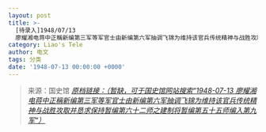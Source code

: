 ```yaml
---
layout: post
title: >-
  [待录入]1948/07/13
  廖耀湘电蒋中正稱新编第三军等军官士由新编第六军抽调飞锦为维持该官兵传统精神与战胜攻取并恳求保持暂编第六十二师之建制将暂编第五十五师编入第九军
category: Liao's Tele
author: 电文
tags: 分类
date: '1948-07-13 00:00:00 +0000'
---
```



> 来源：国史馆 [*原档链接：（暂缺，可于国史馆网站搜索“1948-07-13 廖耀湘电蒋中正稱新编第三军等军官士由新编第六军抽调飞锦为维持该官兵传统精神与战胜攻取并恳求保持暂编第六十二师之建制将暂编第五十五师编入第九军“）*]()
